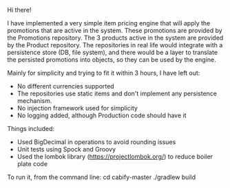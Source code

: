 Hi there!

I have implemented a very simple item pricing engine that will apply the promotions
that are active in the system. These promotions are provided by the Promotions repository.
The 3 products active in the system are provided by the Product repository.
The repositories in real life would integrate with a persistence store (DB, file system),
and there would be a layer to translate the persisted promotions into objects, so they can 
be used by the engine. 

Mainly for simplicity and trying to fit it within 3 hours, I have left out:
* No different currencies supported
* The repositories use static items and don't implement any persistence mechanism.
* No injection framework used for simplicity
* No logging added, although Production code should have it

Things included:
* Used BigDecimal in operations to avoid rounding issues
* Unit tests using Spock and Groovy
* Used the lombok library (https://projectlombok.org/) to reduce boiler plate code


To run it, from the command line:
cd cabify-master
./gradlew build